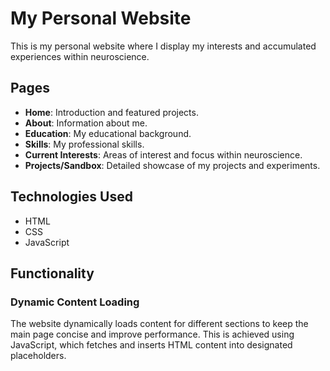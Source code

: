 # My Personal Website

This is my personal website where I display my interests and accumulated experiences within neuroscience.

## Pages

- **Home**: Introduction and featured projects.
- **About**: Information about me.
- **Education**: My educational background.
- **Skills**: My professional skills.
- **Current Interests**: Areas of interest and focus within neuroscience.
- **Projects/Sandbox**: Detailed showcase of my projects and experiments.

## Technologies Used

- HTML
- CSS
- JavaScript

## Functionality

### Dynamic Content Loading

The website dynamically loads content for different sections to keep the main page concise and improve performance. This is achieved using JavaScript, which fetches and inserts HTML content into designated placeholders.